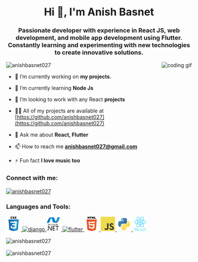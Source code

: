<h1 align="center">Hi 👋, I'm Anish Basnet</h1>
<h3 align="center">Passionate developer with experience in React JS, web development, and mobile app development using Flutter. Constantly learning and experimenting with new technologies to create innovative solutions.</h3>

<img align="right" alt="coding gif"  src="![image](https://user-images.githubusercontent.com/88276255/212255149-7e20bbfa-93be-40b7-8902-57dffdb0fe65.png)">

<p align="left"> <img src="https://komarev.com/ghpvc/?username=anishbasnet027&label=Profile%20views&color=0e75b6&style=flat" alt="anishbasnet027" /> </p>

- 🔭 I’m currently working on **my projects.**

- 🌱 I’m currently learning **Node Js**

- 👯 I’m looking to work with any React **projects**

- 👨‍💻 All of my projects are available at [https://github.com/anishbasnet027](https://github.com/anishbasnet027)

- 💬 Ask me about **React, Flutter**

- 📫 How to reach me **anishbasnet027@gmail.com**

- ⚡ Fun fact **I love music too**

<h3 align="left">Connect with me:</h3>
<p align="left">
<a href="https://linkedin.com/in/anishbasnet027" target="blank"><img align="center" src="https://raw.githubusercontent.com/rahuldkjain/github-profile-readme-generator/master/src/images/icons/Social/linked-in-alt.svg" alt="anishbasnet027" height="30" width="40" /></a>
</p>

<h3 align="left">Languages and Tools:</h3>
<p align="left"> <a href="https://www.w3schools.com/css/" target="_blank" rel="noreferrer"> <img src="https://raw.githubusercontent.com/devicons/devicon/master/icons/css3/css3-original-wordmark.svg" alt="css3" width="40" height="40"/> </a> <a href="https://www.djangoproject.com/" target="_blank" rel="noreferrer"> <img src="https://cdn.worldvectorlogo.com/logos/django.svg" alt="django" width="40" height="40"/> </a> <a href="https://dotnet.microsoft.com/" target="_blank" rel="noreferrer"> <img src="https://raw.githubusercontent.com/devicons/devicon/master/icons/dot-net/dot-net-original-wordmark.svg" alt="dotnet" width="40" height="40"/> </a> <a href="https://flutter.dev" target="_blank" rel="noreferrer"> <img src="https://www.vectorlogo.zone/logos/flutterio/flutterio-icon.svg" alt="flutter" width="40" height="40"/> </a> <a href="https://www.w3.org/html/" target="_blank" rel="noreferrer"> <img src="https://raw.githubusercontent.com/devicons/devicon/master/icons/html5/html5-original-wordmark.svg" alt="html5" width="40" height="40"/> </a> <a href="https://developer.mozilla.org/en-US/docs/Web/JavaScript" target="_blank" rel="noreferrer"> <img src="https://raw.githubusercontent.com/devicons/devicon/master/icons/javascript/javascript-original.svg" alt="javascript" width="40" height="40"/> </a> <a href="https://www.python.org" target="_blank" rel="noreferrer"> <img src="https://raw.githubusercontent.com/devicons/devicon/master/icons/python/python-original.svg" alt="python" width="40" height="40"/> </a> <a href="https://reactjs.org/" target="_blank" rel="noreferrer"> <img src="https://raw.githubusercontent.com/devicons/devicon/master/icons/react/react-original-wordmark.svg" alt="react" width="40" height="40"/> </a> </p>

<p><img align="center" src="https://github-readme-stats.vercel.app/api/top-langs?username=anishbasnet027&show_icons=true&locale=en&layout=compact" alt="anishbasnet027" /></p>

<p><img align="center" src="https://github-readme-streak-stats.herokuapp.com/?user=anishbasnet027&" alt="anishbasnet027" /></p>

